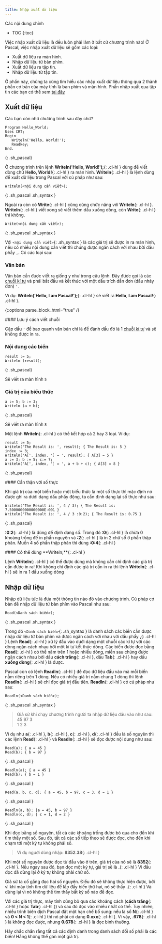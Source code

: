 ```yaml
---
title: Nhập xuất dữ liệu
---
```


Các nội dung chính
- TOC
{:toc}

Việc nhập xuất dữ liệu là đều luôn phải làm ở bất cứ chương trình nào! Ở Pascal, việc nhập xuất dữ liệu sẽ gồm các loại:

- Xuất dữ liệu ra màn hình.
- Nhập dữ liệu từ bàn phím.
- Xuất dữ liệu ra tập tin.
- Nhập dữ liệu từ tập tin.

Ở phần này, chúng ta cùng tìm hiểu các nhập xuất dữ liệu thông qua 2 thành phần cơ bản của máy tính là bàn phím và màn hình. Phần nhập xuất qua tập tin các bạn có thể xem [tại đây](/dev/pascal/files)

## Xuất dữ liệu

Các bạn còn nhớ chương trình sau đây chứ?

```
Program Hello_World;
Uses CRT;
Begin
   Writeln('Hello, World!');
   Readkey;
End.
```
{: .sh_pascal}

Ở chương trình trên lệnh **Writeln('Hello, World!');**{: .cl-hl } dùng để viết dòng chữ **Hello, World!**{: .cl-hl } ra màn hình. **Writeln**{: .cl-hl } là lệnh dùng để xuất dữ liệu trong Pascal với cú pháp như sau:

```
Writeln(<nội dung cần viết>);
```
{: .sh_pascal .sh_syntax }

Ngoài ra còn có **Write**{: .cl-hl } cũng cùng chức năng với **Writeln**{: .cl-hl }. **Writeln**{: .cl-hl } viết xong sẽ viết thêm dấu xuống dòng, còn **Write**{: .cl-hl } thì không.

```
Write(<nội dung cần viết>);
```
{: .sh_pascal .sh_syntax }

Với `<nội dung cần viết>`{: .sh_syntax } là các giá trị sẽ được in ra màn hình, nếu có nhiều nội dung cần viết thì chúng được ngăn cách với nhau bởi dấu phẩy `,`. Có các loại sau:

### Văn bản

Văn bản cần được viết ra giống y như trong câu lệnh. Đây được gọi là các [chuỗi kí tự](/dev/pascal/strings) và phải bắt đầu và kết thúc với một dấu trích dẫn đơn (dấu nháy đơn) `'`.

Ví dụ: **Writeln('Hello, I am Pascal!');**{: .cl-hl } sẽ viết ra **Hello, I am Pascal!**{: .cl-hl }.

{::options parse_block_html="true" /}
<div class="note info">
#### Lưu ý cách viết chuỗi

Cặp dấu `'` để bao quanh văn bản chỉ là để đánh dấu đó là 1 [chuỗi kí tự](/dev/pascal/strings) và sẽ không được in ra.
</div>

### Nội dung các biến

```
result := 5;
Writeln (result);
```
{: .sh_pascal}

Sẽ viết ra màn hình `5`

### Giá trị của biểu thức

```
a := 5; b := 3;
Writeln (a + b);
```
{: .sh_pascal}

Sẽ viết ra màn hình `8`

Một lệnh **Writeln**{: .cl-hl } có thể kết hợp cả 2 hay 3 loại. Ví dụ:

```
result := 5;
Writeln('The Result is: ', result); { The Result is: 5 }
index := 3;
Writeln('A[', index, '] = ', result); { A[3] = 5 }
a := 3; b := 5; c:= 7;
Writeln('A[', index, '] = ', a + b + c); { A[3] = 8 }
```
{: .sh_pascal}

<div class="note warning">
#### Cẩn thận với số thực

Khi giá trị của một biến hoặc một biểu thức là một số thực thì mặc định nó được ghi ra dưới dạng dấu phẩy động, ta cần định dạng lại số thực như sau:

```
Writeln('The Result is: ', 4 / 3); { The Result is: 7.5000000000000000E-001 }
Writeln('The Result is: ', 4 / 3 :0:2); { The Result is: 0.75 }
```
{: .sh_pascal}

**:0:2**{: .cl-hl } là dùng để định dạng số. Trong đó **:0**{: .cl-hl } là chừa 0 khoảng trống để in phần nguyên và **:2**{: .cl-hl } là in 2 chữ số ở phần thập phân. Muốn 4 số phần thập phân thì dùng **:0:4**{: .cl-hl }
</div>

<div class="note">
#### Có thể dùng **Writeln;**{: .cl-hl }

Lệnh **Writeln**{: .cl-hl } có thể được dùng mà không cần chỉ định các giá trị cần được in ra! Khi không chỉ định các giá trị cần in ra thì lệnh **Writeln**{: .cl-hl } sẽ in ra 1 dấu xuống dòng
</div>

## Nhập dữ liệu

Nhập dữ liệu tức là đưa một thông tin nào đó vào chương trình. Cú pháp cơ bản để nhập dữ liệu từ bàn phím vào Pascal như sau:

```
Read(<Danh sách biến>);
```
{: .sh_pascal .sh_syntax }

Trong đó `<Danh sách biến>`{: .sh_syntax } là danh sách các biến cần được nhập dữ liệu từ bàn phím và được ngăn cách với nhau vởi dấu phẩy **,**{: .cl-hl } 
Lệnh **Read**{: .cl-hl } xử lý đầu vào dưới dạng một chuỗi các kí tự với các dòng ngăn cách nhau bởi một kí tự kết thúc dòng. Các biến được đọc bằng **Read**{: .cl-hl } có thể nằm trên 1 hoặc nhiều dòng, miễn sau chúng được ngăn cách nhau bởi dấu **cách trắng**{: .cl-hl }, dấu **Tab**{: .cl-hl } hay dấu **xuống dòng**{: .cl-hl } là được.

Pascal còn có lệnh **Readln**{: .cl-hl } để đọc dữ liệu đầu vào mà mỗi biến nằm riêng trên 1 dòng. Nếu có nhiều giá trị nằm chung 1 dòng thì lệnh **Readln**{: .cl-hl } sẽ chỉ đọc giá trị đầu tiên. **Readln**{: .cl-hl } có cú pháp như sau:

```
Readln(<Danh sách biến>);
```
{: .sh_pascal .sh_syntax }

> Giả sử khi chạy chương trình người ta nhập dữ liệu đầu vào như sau:  
> 45 97 3  
> 1 2 3

Ví dụ như **a**{: .cl-hl }, **b**{: .cl-hl }, **c**{: .cl-hl }, **d**{: .cl-hl } đều là số nguyên thì các lệnh **Read**{: .cl-hl } và **Readln**{: .cl-hl } sẽ đọc được nội dung như sau:

```
Read(a); { a = 45 }		
Read(b); { b = 97 }
```
{: .sh_pascal }
```
Readln(a); { a = 45 }
Read(b); { b = 1 }
```
{: .sh_pascal }
```
Read(a, b, c, d); { a = 45, b = 97, c = 3, d = 1 }
```
{: .sh_pascal }
```
Readln(a, b); {a = 45, b = 97 }
Readln(c, d); { c = 1, d = 2 }
```
{: .sh_pascal }

Khi đọc bằng số nguyên, tất cả các khoảng trống được bỏ qua cho đến khi tìm thấy một số. Sau đó, tất cả các số tiếp theo sẽ được đọc, cho đến khi chạm tới một ký tự không phải số.

> Ví dụ người dùng nhập: **8352.38**{: .cl-hl }

Khi một số nguyên được đọc từ đầu vào ở trên, giá trị của nó sẽ là **8352**{: .cl-hl }. Nếu ngay sau đó, bạn đọc một ký tự, giá trị sẽ là **.**{: .cl-hl } Vì đầu đọc đã dừng lại ở ký tự không phải chữ số.

Giả sử ta cố gắng đọc hai số nguyên. Điều đó sẽ không thực hiện được, bởi vì khi máy tính tìm dữ liệu để lấp đầy biến thứ hai, nó sẽ thấy **.**{: .cl-hl } Và dừng lại vì nó không thể tìm thấy bất kỳ số nào để đọc.

Với các giá trị thực, máy tính cũng bỏ qua các khoảng cách (**cách trắng**{: .cl-hl } hoặc **Tab**{: .cl-hl }) và sau đó đọc vào nhiều nhất có thể. Tuy nhiên, nhiều trình biên dịch Pascal đặt một hạn chế bổ sung: nếu là số **N**{: .cl-hl } và **0 < N < 1**{: .cl-hl } thì nó phải có dạng **0.xxx**{: .cl-hl }. Vì vậy, **.678**{: .cl-hl } là không đọc được, nhưng **0.678**{: .cl-hl } là đọc bình thường.

Hãy chắc chắn rằng tất cả các định danh trong danh sách đối số phải là các biến! Hằng không thể gán một giá trị.
